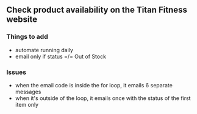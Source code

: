 ## Check product availability on the Titan Fitness website


### Things to add
- automate running daily
- email only if status =/= Out of Stock



### Issues
 - when the email code is inside the for loop, it emails 6 separate messages
 - when it's outside of the loop, it emails once with the status of the first item only
